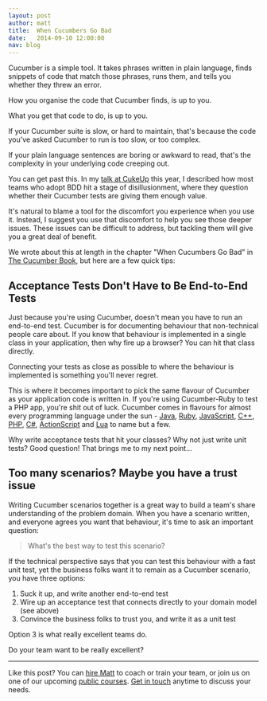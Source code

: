 ```yaml
---
layout: post
author: matt
title:  When Cucumbers Go Bad
date:   2014-09-10 12:00:00
nav: blog
---
```


Cucumber is a simple tool. It takes phrases written in plain language, finds snippets of code that match those phrases, runs them, and tells you whether they threw an error.

How you organise the code that Cucumber finds, is up to you.

What you get that code to do, is up to you.

If your Cucumber suite is slow, or hard to maintain, that's because the code you've asked Cucumber to run is too slow, or too complex.

If your plain language sentences are boring or awkward to read, that's the complexity in your underlying code creeping out.

You can get past this. In my [talk at CukeUp](https://skillsmatter.com/skillscasts/4984-post-bdd-team) this year, I described how most teams who adopt BDD hit a stage of disillusionment, where they question whether their Cucumber tests are giving them enough value.

It's natural to blame a tool for the discomfort you experience when you use it. Instead, I suggest you use that discomfort to help you see those deeper issues. These issues can be difficult to address, but tackling them will give you a great deal of benefit.

We wrote about this at length in the chapter "When Cucumbers Go Bad" in [The Cucumber Book](https://pragprog.com/book/hwcuc/the-cucumber-book), but here are a few quick tips:

## Acceptance Tests Don't Have to Be End-to-End Tests

Just because you're using Cucumber, doesn't mean you have to run an end-to-end test. Cucumber is for documenting behaviour that non-technical people care about. If you know that behaviour is implemented in a single class in your application, then why fire up a browser? You can hit that class directly.

Connecting your tests as close as possible to where the behaviour is implemented is something you'll never regret.

This is where it becomes important to pick the same flavour of Cucumber as your application code is written in. If you're using Cucumber-Ruby to test a PHP app, you're shit out of luck. Cucumber comes in flavours for almost every programming language under the sun - [Java](https://github.com/cucumber/cucumber-jvm), [Ruby](https://github.com/cucumber/cucumber), [JavaScript](https://github.com/cucumber/cucumber-js), [C++](https://github.com/cucumber/cucumber-cpp), [PHP](https://github.com/behat/behat), [C#](https://github.com/techtalk/SpecFlow/), [ActionScript](https://github.com/flashquartermaster/Cuke4AS3) and [Lua](https://github.com/cucumber/cucumber-lua) to name but a few.

Why write acceptance tests that hit your classes? Why not just write unit tests? Good question! That brings me to my next point...

## Too many scenarios? Maybe you have a trust issue

Writing Cucumber scenarios together is a great way to build a team's share understanding of the problem domain. When you have a scenario written, and everyone agrees you want that behaviour, it's time to ask an important question:

> What's the best way to test this scenario?

If the technical perspective says that you can test this behaviour with a fast unit test, yet the business folks want it to remain as a Cucumber scenario, you have three options:

1. Suck it up, and write another end-to-end test
2. Wire up an acceptance test that connects directly to your domain model (see above)
3. Convince the business folks to trust you, and write it as a unit test

Option 3 is what really excellent teams do.

Do your team want to be really excellent?

----

Like this post? You can [hire Matt](https://cucumber.pro/training.html) to coach or train your team, or join us on one of our upcoming [public courses](http://kickstartacademy.io/courses/bdd-kickstart). [Get in touch](mailto:hello@cucumber.pro?subject=Private%20Cucumber%20training) anytime to discuss your needs.
